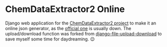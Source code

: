 # ChemDataExtractor2 Online

Django web application for the [ChemDataExtractor2 project](https://github.com/CambridgeMolecularEngineering/chemdataextractor2) to make it an online json generator, as the [official one](http://www.chemdataextractor2.org/) is usually down. The upload/download function was forked from [django-file-upload-download](https://github.com/shiyunbo/django-file-upload-download) to save myself some time for daydreaming. 😉
